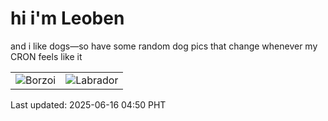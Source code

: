 # hi i'm Leoben

and i like dogs—so have some random dog pics that change whenever my CRON feels like it

|  |  |
|--------|----------|
| ![Borzoi](https://random-dog-vercel.vercel.app/api/random-borzoi?v=1750020606) | ![Labrador](https://random-dog-vercel.vercel.app/api/random-labrador?v=1750020606) |

Last updated: 2025-06-16 04:50 PHT
